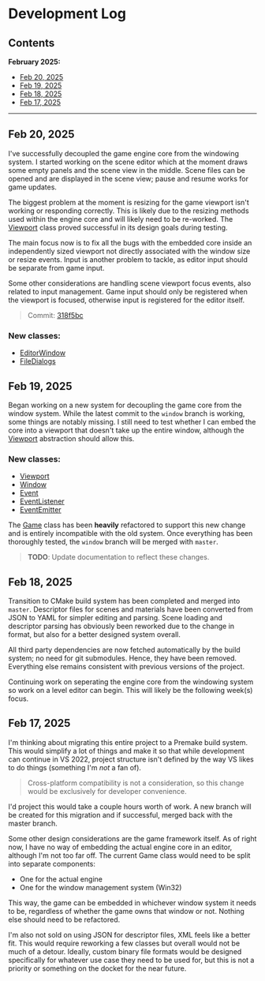 # Development Log

## Contents

**February 2025:**

- [Feb 20, 2025](#feb-20-2025)
- [Feb 19, 2025](#feb-19-2025)
- [Feb 18, 2025](#feb-18-2025)
- [Feb 17, 2025](#feb-17-2025)

---

## Feb 20, 2025

I've successfully decoupled the game engine core from the windowing system. I started working on the
scene editor which at the moment draws some empty panels and the scene view in the middle. Scene
files can be opened and are displayed in the scene view; pause and resume works for game updates.

The biggest problem at the moment is resizing for the game viewport isn't working or responding
correctly. This is likely due to the resizing methods used within the engine core and will likely
need to be re-worked. The [Viewport](../Code/Engine/Viewport.hpp) class proved successful in its
design goals during testing.

The main focus now is to fix all the bugs with the embedded core inside an independently sized
viewport not directly associated with the window size or resize events. Input is another problem to
tackle, as editor input should be separate from game input.

Some other considerations are handling scene viewport focus events, also related to input
management. Game input should only be registered when the viewport is focused, otherwise input is
registered for the editor itself.

> Commit: [318f5bc](https://github.com/jakerieger/SpaceGame/commit/318f5bc483d2a633cddade8259c3de66299b3012)

### New classes:

- [EditorWindow](../Code/Editor/EditorWindow.hpp)
- [FileDialogs](../Code/Editor/FileDialogs.hpp)

## Feb 19, 2025

Began working on a new system for decoupling the game core from the window system. While the latest
commit to the `window` branch
is working, some things are notably missing. I still need to test whether I can embed the
core into
a viewport that doesn't take up the entire window, although
the [Viewport](../Code/Engine/Viewport.hpp) abstraction should
allow this.

### New classes:

- [Viewport](../Code/Engine/Viewport.hpp)
- [Window](../Code/Engine/Window.hpp)
- [Event](../Code/Engine/Event.hpp)
- [EventListener](../Code/Engine/EventListener.hpp)
- [EventEmitter](../Code/Engine/EventEmitter.hpp)

The [Game](../Code/Engine/Game.hpp) class has been **heavily** refactored to support this
new change and is
entirely incompatible with the old system. Once everything has been thoroughly tested, the `window`
branch will be merged with `master`.

> **TODO**: Update documentation to reflect these changes.

## Feb 18, 2025

Transition to CMake build system has been completed and merged into `master`. Descriptor files for
scenes and materials have been converted from JSON to YAML for simpler editing and parsing. Scene
loading and descriptor parsing has obviously been reworked due to the change in format, but also for
a better designed system overall.

All third party dependencies are now fetched automatically by the build system; no need for git
submodules. Hence, they have been removed. Everything else remains consistent with previous versions
of the project.

Continuing work on seperating the engine core from the windowing system so work on a level editor
can begin. This will likely be the following week(s) focus.

## Feb 17, 2025

I'm thinking about migrating this entire project to a Premake build system. This would simplify a
lot of things and make it so that while development can continue in VS 2022, project structure isn't
defined by the way VS likes to do things (something I'm *not* a fan of).

> Cross-platform compatibility is not a consideration, so this change would be exclusively for
> developer convenience.

I'd project this would take a couple hours worth of work. A new branch will be created for this
migration and if successful, merged back with the master branch.

Some other design considerations are the game framework itself. As of right now, I have no way of
embedding the actual engine core in an editor, although I'm not too far off. The current Game class
would need to be split into separate components:

- One for the actual engine
- One for the window management system (Win32)

This way, the game can be embedded in whichever window system it needs to be, regardless of whether
the game owns that window or not. Nothing else should need to be refactored.

I'm also not sold on using JSON for descriptor files, XML feels like a better fit. This would
require reworking a few classes but overall would not be much of a detour. Ideally, custom binary
file formats would be designed specifically for whatever use case they need to be used for, but this
is not a priority or something on the docket for the near future.
